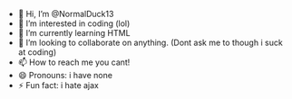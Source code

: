 - 👋 Hi, I’m @NormalDuck13
- 👀 I’m interested in coding (lol)
- 🌱 I’m currently learning HTML
- 💞️ I’m looking to collaborate on anything. (Dont ask me to though i suck at coding)
- 📫 How to reach me you cant!
- 😄 Pronouns: i have none
- ⚡ Fun fact: i hate ajax

<!---
NormalDuck13/NormalDuck13 is a ✨ special ✨ repository because its `README.md` (this file) appears on your GitHub profile.
You can click the Preview link to take a look at your changes.
--->
